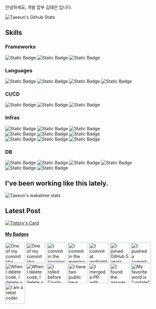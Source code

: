 안녕하세요, 개발 잡부 김태은 입니다.

![Taeeun's Github Stats](https://github-readme-stats-plum-five-48.vercel.app/api?username=xodms1701&count_private=true&show_icons=true&&theme=radical)

## Skills

### Frameworks
![Static Badge](https://img.shields.io/badge/nestjs-%23E0234E?style=for-the-badge&logo=nestjs&logoColor=white)
![Static Badge](https://img.shields.io/badge/Flutter-%2302569B?style=for-the-badge&logo=flutter&logoColor=white)
![Static Badge](https://img.shields.io/badge/React-%2361DAFB?style=for-the-badge&logo=react&logoColor=black)

### Languages
![Static Badge](https://img.shields.io/badge/typescript-%233178C6?style=for-the-badge&logo=typescript&logoColor=white)
![Static Badge](https://img.shields.io/badge/Javascript-%23F7DF1E?style=for-the-badge&logo=javascript&logoColor=black)
![Static Badge](https://img.shields.io/badge/Dart-%230175C2?style=for-the-badge&logo=dart&logoColor=white)
![Static Badge](https://img.shields.io/badge/Python-%233776AB?style=for-the-badge&logo=python&logoColor=white)

### CI/CD
![Static Badge](https://img.shields.io/badge/Github_Actions-%232088FF?style=for-the-badge&logo=githubactions&logoColor=white)
![Static Badge](https://img.shields.io/badge/ArgoCD-%23EF7B4D?style=for-the-badge&logo=argo&logoColor=white)
![Static Badge](https://img.shields.io/badge/Firebase-%23FFCA28?style=for-the-badge&logo=firebase&logoColor=black)

### Infras
![Static Badge](https://img.shields.io/badge/Apache_Airflow-%23017CEE?style=for-the-badge&logo=apacheairflow&logoColor=white)
![Static Badge](https://img.shields.io/badge/Amazon_SQS-%23FF4F8B?style=for-the-badge&logo=amazonsqs&logoColor=white)
![Static Badge](https://img.shields.io/badge/Amazon_S3-%23569A31?style=for-the-badge&logo=amazons3&logoColor=white)
<br />
![Static Badge](https://img.shields.io/badge/docker-%232496ED?style=for-the-badge&logo=docker&logoColor=white)
![Static Badge](https://img.shields.io/badge/kubernetes-%23326CE5?style=for-the-badge&logo=kubernetes&logoColor=white)
![Static Badge](https://img.shields.io/badge/Helm-%230F1689?style=for-the-badge&logo=helm&logoColor=white)
<br />
![Static Badge](https://img.shields.io/badge/Elastic_Search-%23005571?style=for-the-badge&logo=elasticsearch&logoColor=white)
![Static Badge](https://img.shields.io/badge/Fluent_Bit-%2349BDA5?style=for-the-badge&logo=fluentbit&logoColor=white)
![Static Badge](https://img.shields.io/badge/Kibana-%23005571?style=for-the-badge&logo=kibana&logoColor=white)

### DB
![Static Badge](https://img.shields.io/badge/MySQL-%234479A1?style=for-the-badge&logo=mysql&logoColor=white)
![Static Badge](https://img.shields.io/badge/MariaDB-%23003545?style=for-the-badge&logo=mariadb&logoColor=white)
![Static Badge](https://img.shields.io/badge/PostgreSQL-%234169E1?style=for-the-badge&logo=postgresql&logoColor=white)
![Static Badge](https://img.shields.io/badge/MongoDB-%2347A248?style=for-the-badge&logo=mongodb&logoColor=white)
![Static Badge](https://img.shields.io/badge/dynamoDB-%234053D6?style=for-the-badge&logo=amazondynamodb&logoColor=white)
![Static Badge](https://img.shields.io/badge/Redis-%23DC382D?style=for-the-badge&logo=redis&logoColor=white)



## I've been working like this lately.
![Taeeun's wakatime stats](https://github-readme-stats-plum-five-48.vercel.app/api/wakatime?username=xodms1701)

## Latest Post
[![Tistory's Card](https://github-readme-tistory-card.vercel.app/api?name=samuel-alter1128&postId=27&theme=tistory)](https://samuel-alter1128.tistory.com/27)

<!-- my-badges start -->
<h4><a href="https://github.com/my-badges/my-badges">My Badges</a></h4>

<a href="my-badges/a-commit.md"><img src="https://github.com/my-badges/my-badges/blob/master/src/all-badges/abc-commit/a-commit.png?raw=true" alt="One of my commit sha starts with &quot;a&quot;." title="One of my commit sha starts with &quot;a&quot;." width="64"></a>
<a href="my-badges/ab-commit.md"><img src="https://github.com/my-badges/my-badges/blob/master/src/all-badges/abc-commit/ab-commit.png?raw=true" alt="One of my commit sha starts with &quot;ab&quot;." title="One of my commit sha starts with &quot;ab&quot;." width="64"></a>
<a href="my-badges/morning-commits.md"><img src="https://github.com/my-badges/my-badges/blob/master/src/all-badges/time-of-commit/morning-commits.png?raw=true" alt="I commit in the morning." title="I commit in the morning." width="64"></a>
<a href="my-badges/evening-commits.md"><img src="https://github.com/my-badges/my-badges/blob/master/src/all-badges/time-of-commit/evening-commits.png?raw=true" alt="I commit in the evening." title="I commit in the evening." width="64"></a>
<a href="my-badges/midnight-commits.md"><img src="https://github.com/my-badges/my-badges/blob/master/src/all-badges/time-of-commit/midnight-commits.png?raw=true" alt="I commit at midnight." title="I commit at midnight." width="64"></a>
<a href="my-badges/github-anniversary-5.md"><img src="https://github.com/my-badges/my-badges/blob/master/src/all-badges/github-anniversary/github-anniversary-5.png?raw=true" alt="I joined GitHub 5 years ago." title="I joined GitHub 5 years ago." width="64"></a>
<a href="my-badges/dead-commit.md"><img src="https://github.com/my-badges/my-badges/blob/master/src/all-badges/dead-commit/dead-commit.png?raw=true" alt="I pushed a commit with &quot;dead&quot; 1 times." title="I pushed a commit with &quot;dead&quot; 1 times." width="64"></a>
<a href="my-badges/mass-delete-commit.md"><img src="https://github.com/my-badges/my-badges/blob/master/src/all-badges/mass-delete-commit/mass-delete-commit.png?raw=true" alt="When I delete code, I delete a lot." title="When I delete code, I delete a lot." width="64"></a>
<a href="my-badges/mass-delete-commit-10k.md"><img src="https://github.com/my-badges/my-badges/blob/master/src/all-badges/mass-delete-commit/mass-delete-commit-10k.png?raw=true" alt="When I delete code, I delete a lot." title="When I delete code, I delete a lot." width="64"></a>
<a href="my-badges/covid-19.md"><img src="https://github.com/my-badges/my-badges/blob/master/src/all-badges/covid-19/covid-19.png?raw=true" alt="I rolled before Covid-19: Survivor of the Great TP Shortage" title="I rolled before Covid-19: Survivor of the Great TP Shortage" width="64"></a>
<a href="my-badges/public-keys-2.md"><img src="https://github.com/my-badges/my-badges/blob/master/src/all-badges/public-keys/public-keys-2.png?raw=true" alt="I have two public keys" title="I have two public keys" width="64"></a>
<a href="my-badges/this-is-fine.md"><img src="https://github.com/my-badges/my-badges/blob/master/src/all-badges/this-is-fine/this-is-fine.png?raw=true" alt="I merged a PR with failing checks" title="I merged a PR with failing checks" width="64"></a>
<a href="my-badges/the-ultimate-question.md"><img src="https://github.com/my-badges/my-badges/blob/master/src/all-badges/the-ultimate-question/the-ultimate-question.png?raw=true" alt="I found the answer to the ultimate question of life, the universe, and everything!" title="I found the answer to the ultimate question of life, the universe, and everything!" width="64"></a>
<a href="my-badges/favorite-word.md"><img src="https://github.com/my-badges/my-badges/blob/master/src/all-badges/favorite-word/favorite-word.png?raw=true" alt="My favorite word is &quot;update&quot;." title="My favorite word is &quot;update&quot;." width="64"></a>
<a href="my-badges/rebel-coder.md"><img src="https://github.com/my-badges/my-badges/blob/master/src/all-badges/polite-coder/rebel-coder.png?raw=true" alt="I am a rebel coder." title="I am a rebel coder." width="64"></a>
<!-- my-badges end -->

